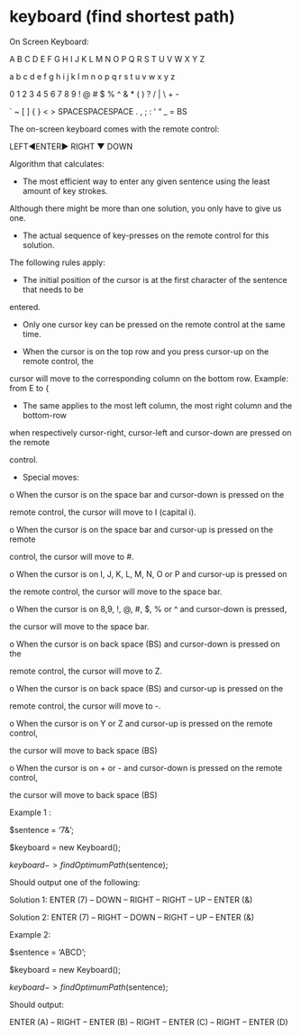 keyboard (find shortest path)
=============================

On Screen Keyboard:

A B C D E F G H I J K L M N O P Q R S T U V W X Y Z

a b c d e f g h i j k l m n o p q r s t u v w x y z

0 1 2 3 4 5 6 7 8 9 ! @ # $ % ^ & * ( ) ? / | \ + -

` ~ [ ] { } < > SPACESPACESPACE . , ; : ‘ “ _ = BS

The on-screen keyboard comes with the remote control:

LEFT◀ENTER▶ RIGHT
       ▼
      DOWN

Algorithm that calculates:

- The most efficient way to enter any given sentence using the least amount of key strokes. 

Although there might be more than one solution, you only have to give us one.

- The actual sequence of key-presses on the remote control for this solution.

The following rules apply:

- The initial position of the cursor is at the first character of the sentence that needs to be 

entered.

- Only one cursor key can be pressed on the remote control at the same time.

- When the cursor is on the top row and you press cursor-up on the remote control, the 

cursor will move to the corresponding column on the bottom row. Example: from E to {

- The same applies to the most left column, the most right column and the bottom-row 

when respectively cursor-right, cursor-left and cursor-down are pressed on the remote 

control.

- Special moves:

o When the cursor is on the space bar and cursor-down is pressed on the 

remote control, the cursor will move to I (capital i).

o When the cursor is on the space bar and cursor-up is pressed on the remote 

control, the cursor will move to #.

o When the cursor is on I, J, K, L, M, N, O or P and cursor-up is pressed on 

the remote control, the cursor will move to the space bar.

o When the cursor is on 8,9, !, @, #, $, % or ^ and cursor-down is pressed, 

the cursor will move to the space bar.

o When the cursor is on back space (BS) and cursor-down is pressed on the 

remote control, the cursor will move to Z. 

o When the cursor is on back space (BS) and cursor-up is pressed on the 

remote control, the cursor will move to -. 

o When the cursor is on Y or Z and cursor-up is pressed on the remote control, 

the cursor will move to back space (BS)

o When the cursor is on + or - and cursor-down is pressed on the remote control, 

the cursor will move to back space (BS)

Example 1 :

$sentence = ‘7&’;

$keyboard = new Keyboard();

$keyboard->findOptimumPath($sentence);

Should output one of the following:

Solution 1: ENTER (7) – DOWN – RIGHT – RIGHT – UP – ENTER (&)

Solution 2: ENTER (7) – RIGHT – DOWN – RIGHT – UP – ENTER (&)

Example 2:

$sentence = ‘ABCD’;

$keyboard = new Keyboard();

$keyboard->findOptimumPath($sentence);

Should output:

ENTER (A) – RIGHT – ENTER (B) – RIGHT – ENTER (C) – RIGHT – ENTER (D)
    
